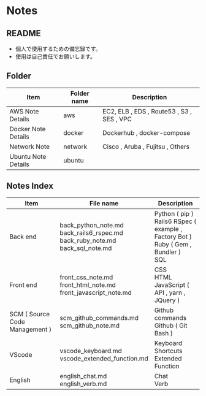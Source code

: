 # Notes

## README
 - 個人で使用するための備忘録です。
 - 使用は自己責任でお願いします。

## Folder

|Item|Folder name|Description|
|---|---|---|
|AWS Note Details|aws|EC2, ELB , EDS , Route53 , S3 , SES , VPC|
|Docker Note Details|docker|Dockerhub , docker-compose|
|Network Note|network|Cisco , Aruba , Fujitsu , Others|
|Ubuntu Note Details|ubuntu||

## Notes Index

|Item|File name|Description|
|---|---|---|
|Back end|back_python_note.md<br>back_rails6_rspec.md<br>back_ruby_note.md<br>back_sql_note.md|Python ( pip )<br>Rails6 RSpec ( example , Factory Bot )<br>Ruby ( Gem , Bundler )<br>SQL|
|Front end|front_css_note.md<br>front_html_note.md<br>front_javascript_note.md|CSS<br>HTML<br>JavaScript ( API , yarn , JQuery )|
|SCM ( Source Code Management )|scm_github_commands.md<br>scm_github_note.md|Github commands<br>Github ( Git Bash ) |
|VScode|vscode_keyboard.md<br>vscode_extended_function.md|Keyboard Shortcuts<br>Extended Function|
|English|english_chat.md<br>english_verb.md|Chat<br>Verb|
